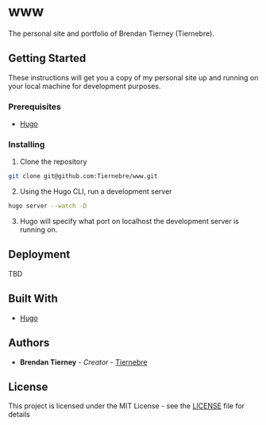 # www

The personal site and portfolio of Brendan Tierney (Tiernebre).

## Getting Started

These instructions will get you a copy of my personal site up and running on your local machine for development purposes.

### Prerequisites

- [Hugo](https://gohugo.io/)

### Installing

1. Clone the repository

```bash
git clone git@github.com:Tiernebre/www.git
```

2. Using the Hugo CLI, run a development server

```bash
hugo server --watch -D
```

3. Hugo will specify what port on localhost the development server is running on.

## Deployment

TBD

## Built With

- [Hugo](https://gohugo.io/)

## Authors

* **Brendan Tierney** - *Creator* - [Tiernebre](https://github.com/Tiernebre)

## License

This project is licensed under the MIT License - see the [LICENSE](LICENSE) file for details
